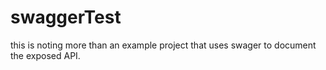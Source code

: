 # swaggerTest

this is noting more than an example  project that uses swager to document  the exposed API. 
